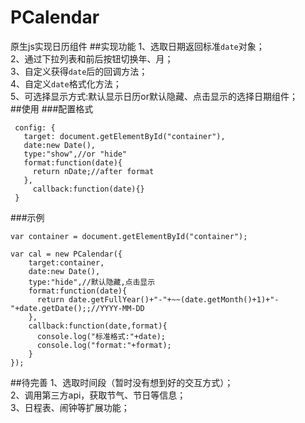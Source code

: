# PCalendar
原生js实现日历组件
##实现功能
1、选取日期返回标准`date`对象；<br>
2、通过下拉列表和前后按钮切换年、月；<br>
3、自定义获得`date`后的回调方法；<br>
4、自定义`date`格式化方法；<br>
5、可选择显示方式:默认显示日历or默认隐藏、点击显示的选择日期组件；<br>
##使用
###配置格式
```
 config: {
   target: document.getElementById("container"),
   date:new Date(),
   type:"show",//or "hide"
   format:function(date){
     return nDate;//after format
   },
 	 callback:function(date){}
 }
 ```
###示例
```
var container = document.getElementById("container");
```
```
var cal = new PCalendar({
    target:container,
    date:new Date(),
    type:"hide",//默认隐藏,点击显示
    format:function(date){
      return date.getFullYear()+"-"+~~(date.getMonth()+1)+"-"+date.getDate();;//YYYY-MM-DD
    },
    callback:function(date,format){
      console.log("标准格式:"+date);
      console.log("format:"+format);
    }
});
```

##待完善
1、选取时间段（暂时没有想到好的交互方式）；<br>
2、调用第三方api，获取节气、节日等信息；<br>
3、日程表、闹钟等扩展功能；<br>
